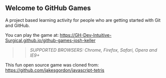 ## Welcome to GitHub Games

A project based learning activity for people who are getting started with Git and GitHub.

You can play the game at: https://GH-Dev-Intuitive-Surgical.github.io/github-games-josh-keller 

>> _*SUPPORTED BROWSERS*: Chrome, Firefox, Safari, Opera and IE9+_

This fun open source game was cloned from: https://github.com/jakesgordon/javascript-tetris
